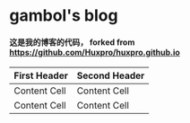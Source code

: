 # gambol's blog


#### 这是我的博客的代码， forked from https://github.com/Huxpro/huxpro.github.io

| First Header  | Second Header |
| ------------- | ------------- |
| Content Cell  | Content Cell  |
| Content Cell  | Content Cell  |

